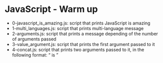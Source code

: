 # JavaScript - Warm up
* 0-javascript_is_amazing.js: script that prints JavaScript is amazing
* 1-multi_languages.js: script that prints multi-language message
* 2-arguments.js: script that prints a message depending of the number of arguments passed
* 3-value_argument.js: script that prints the first argument passed to it
* 4-concat.js: script that prints two arguments passed to it, in the following format: “ is ”
